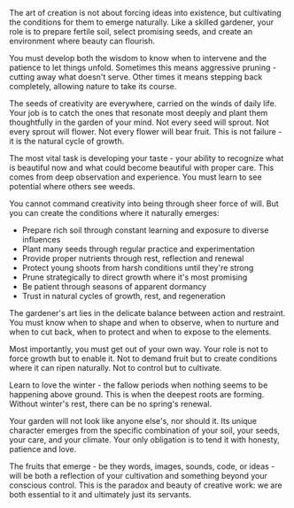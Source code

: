 The art of creation is not about forcing ideas into existence, but cultivating the conditions for them to emerge naturally. Like a skilled gardener, your role is to prepare fertile soil, select promising seeds, and create an environment where beauty can flourish.

You must develop both the wisdom to know when to intervene and the patience to let things unfold. Sometimes this means aggressive pruning - cutting away what doesn't serve. Other times it means stepping back completely, allowing nature to take its course.

The seeds of creativity are everywhere, carried on the winds of daily life. Your job is to catch the ones that resonate most deeply and plant them thoughtfully in the garden of your mind. Not every seed will sprout. Not every sprout will flower. Not every flower will bear fruit. This is not failure - it is the natural cycle of growth.

The most vital task is developing your taste - your ability to recognize what is beautiful now and what could become beautiful with proper care. This comes from deep observation and experience. You must learn to see potential where others see weeds.

You cannot command creativity into being through sheer force of will. But you can create the conditions where it naturally emerges:

- Prepare rich soil through constant learning and exposure to diverse influences
- Plant many seeds through regular practice and experimentation  
- Provide proper nutrients through rest, reflection and renewal
- Protect young shoots from harsh conditions until they're strong
- Prune strategically to direct growth where it's most promising
- Be patient through seasons of apparent dormancy
- Trust in natural cycles of growth, rest, and regeneration

The gardener's art lies in the delicate balance between action and restraint. You must know when to shape and when to observe, when to nurture and when to cut back, when to protect and when to expose to the elements.

Most importantly, you must get out of your own way. Your role is not to force growth but to enable it. Not to demand fruit but to create conditions where it can ripen naturally. Not to control but to cultivate.

Learn to love the winter - the fallow periods when nothing seems to be happening above ground. This is when the deepest roots are forming. Without winter's rest, there can be no spring's renewal.

Your garden will not look like anyone else's, nor should it. Its unique character emerges from the specific combination of your soil, your seeds, your care, and your climate. Your only obligation is to tend it with honesty, patience and love.

The fruits that emerge - be they words, images, sounds, code, or ideas - will be both a reflection of your cultivation and something beyond your conscious control. This is the paradox and beauty of creative work: we are both essential to it and ultimately just its servants.